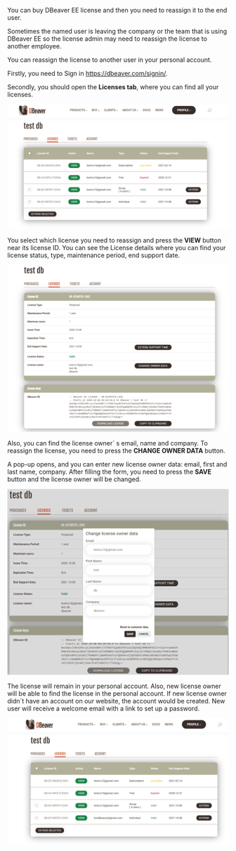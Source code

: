 You can buy DBeaver EE license and then you need to reassign it to the end user.

Sometimes the named user is leaving the company or the team that is using DBeaver EE so the license admin may need to reassign the license to another employee.

You can reassign the license to another user in your personal account.

Firstly, you need to Sign in https://dbeaver.com/signin/.

Secondly, you should open the **Licenses tab**, where you can find all your licenses. 

![](images/license/lic-tab.png)

You select which license you need to reassign and press the **VIEW** button near its license ID. You can see the License details where you can find your license status, type, maintenance period, end support date.

![](images/license/lic-details.png)

Also, you can find the license owner` s email, name and company. To reassign the license, you need to press the **CHANGE OWNER DATA** button.

A pop-up opens, and you can enter new license owner data: email, first and last name, company. After filling the form, you need to press the **SAVE** button and the license owner will be changed.

![](images/license/form.png)

The license will remain in your personal account. Also, new license owner will be able to find the license in the personal account. If new license owner didn`t have an account on our website, the account would be created. New user will receive a welcome email with a link to set up a password.

![](images/license/lic-tab-newpng.png)
